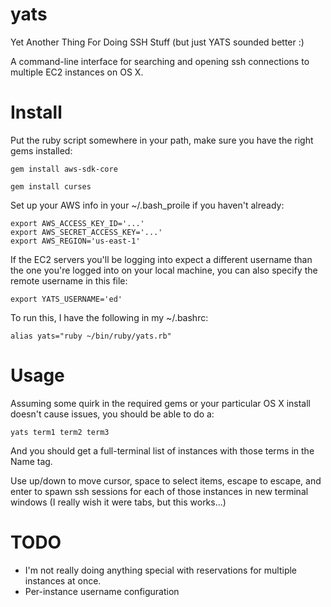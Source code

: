 yats
====

Yet Another Thing For Doing SSH Stuff (but just YATS sounded better :)

A command-line interface for searching and opening ssh connections to multiple EC2 instances on OS X.

Install
=======

Put the ruby script somewhere in your path, make sure you have the right gems installed:

```
gem install aws-sdk-core
```

```
gem install curses
```

Set up your AWS info in your ~/.bash_proile if you haven't already:

```
export AWS_ACCESS_KEY_ID='...'
export AWS_SECRET_ACCESS_KEY='...'
export AWS_REGION='us-east-1'
```

If the EC2 servers you'll be logging into expect a different username than the one you're logged into on your local machine, you can also specify the remote username in this file:

```
export YATS_USERNAME='ed'
```

To run this, I have the following in my ~/.bashrc:

```
alias yats="ruby ~/bin/ruby/yats.rb"
```

Usage
=====

Assuming some quirk in the required gems or your particular OS X install doesn't cause issues, you should be able to do a:

```
yats term1 term2 term3
```

And you should get a full-terminal list of instances with those terms in the Name tag.

Use up/down to move cursor, space to select items, escape to escape, and enter to spawn ssh sessions for each of those instances in new terminal windows (I really wish it were tabs, but this works...)

TODO
====

* I'm not really doing anything special with reservations for multiple instances at once.
* Per-instance username configuration

